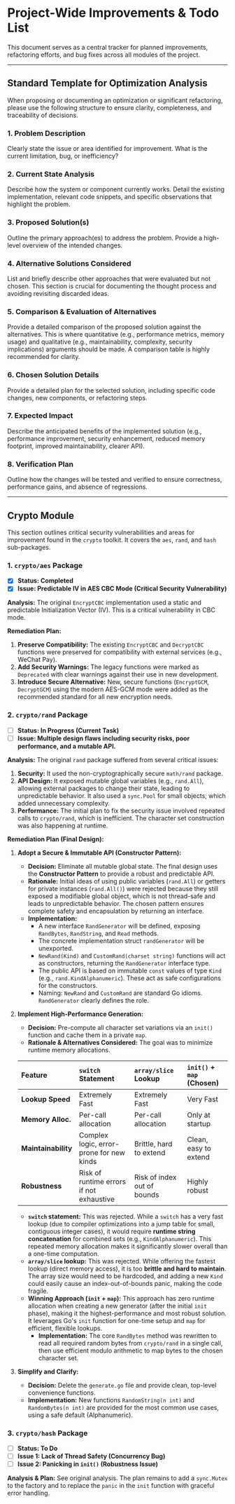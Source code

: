 # Project-Wide Improvements & Todo List

This document serves as a central tracker for planned improvements, refactoring
efforts, and bug fixes across all modules of the project.

---

## Standard Template for Optimization Analysis

When proposing or documenting an optimization or significant refactoring, please
use the following structure to ensure clarity, completeness, and traceability of
decisions.

### 1. Problem Description

Clearly state the issue or area identified for improvement. What is the current
limitation, bug, or inefficiency?

### 2. Current State Analysis

Describe how the system or component currently works. Detail the existing
implementation, relevant code snippets, and specific observations that highlight
the problem.

### 3. Proposed Solution(s)

Outline the primary approach(es) to address the problem. Provide a high-level
overview of the intended changes.

### 4. Alternative Solutions Considered

List and briefly describe other approaches that were evaluated but not chosen.
This section is crucial for documenting the thought process and avoiding
revisiting discarded ideas.

### 5. Comparison & Evaluation of Alternatives

Provide a detailed comparison of the proposed solution against the alternatives.
This is where quantitative (e.g., performance metrics, memory usage) and
qualitative (e.g., maintainability, complexity, security implications) arguments
should be made. A comparison table is highly recommended for clarity.

### 6. Chosen Solution Details

Provide a detailed plan for the selected solution, including specific code
changes, new components, or refactoring steps.

### 7. Expected Impact

Describe the anticipated benefits of the implemented solution (e.g., performance
improvement, security enhancement, reduced memory footprint, improved
maintainability, clearer API).

### 8. Verification Plan

Outline how the changes will be tested and verified to ensure correctness,
performance gains, and absence of regressions.

---

## Crypto Module

This section outlines critical security vulnerabilities and areas for
improvement found in the `crypto` toolkit. It covers the `aes`, `rand`, and
`hash` sub-packages.

### 1. `crypto/aes` Package

- [x] **Status: Completed**
- [x] **Issue: Predictable IV in AES CBC Mode (Critical Security
  Vulnerability)**

**Analysis:**
The original `EncryptCBC` implementation used a static and predictable
Initialization Vector (IV). This is a critical vulnerability in CBC mode.

**Remediation Plan:**

1. **Preserve Compatibility:** The existing `EncryptCBC` and `DecryptCBC`
   functions were preserved for compatibility with external services (e.g., WeChat
   Pay).
2. **Add Security Warnings:** The legacy functions were marked as `Deprecated`
   with clear warnings against their use in new development.
3. **Introduce Secure Alternative:** New, secure functions (`EncryptGCM`,
   `DecryptGCM`) using the modern AES-GCM mode were added as the recommended
   standard for all new encryption needs.

### 2. `crypto/rand` Package

- [ ] **Status: In Progress (Current Task)**
- [ ] **Issue: Multiple design flaws including security risks, poor performance,
  and a mutable API.**

**Analysis:**
The original `rand` package suffered from several critical issues:

1. **Security:** It used the non-cryptographically secure `math/rand` package.
2. **API Design:** It exposed mutable global variables (e.g., `rand.All`),
   allowing external packages to change their state, leading to unpredictable
   behavior. It also used a `sync.Pool` for small objects, which added unnecessary
   complexity.
3. **Performance:** The initial plan to fix the security issue involved
   repeated calls to `crypto/rand`, which is inefficient. The character set
   construction was also happening at runtime.

**Remediation Plan (Final Design):**

1. **Adopt a Secure & Immutable API (Constructor Pattern):**
    * **Decision:** Eliminate all mutable global state. The final design uses
      the **Constructor Pattern** to provide a robust and predictable API.
    * **Rationale:** Initial ideas of using public variables (`rand.All`) or
      getters for private instances (`rand.All()`) were rejected because they still
      exposed a modifiable global object, which is not thread-safe and leads to
      unpredictable behavior. The chosen pattern ensures complete safety and
      encapsulation by returning an interface.
    * **Implementation:**
        * A new interface `RandGenerator` will be defined, exposing
          `RandBytes`, `RandString`, and `Read` methods.
        * The concrete implementation struct `randGenerator` will be
          unexported.
        * `NewRand(Kind)` and `CustomRand(charset string)` functions will act
          as constructors, returning the `RandGenerator` interface type.
        * The public API is based on immutable `const` values of type `Kind`
          (e.g., `rand.KindAlphanumeric`). These act as safe configurations for the
          constructors.
        * Naming: `NewRand` and `CustomRand` are standard Go idioms.
          `RandGenerator` clearly defines the role.

2. **Implement High-Performance Generation:**
    * **Decision:** Pre-compute all character set variations via an `init()`
      function and cache them in a private `map`.
    * **Rationale & Alternatives Considered:** The goal was to minimize
      runtime memory allocations.

   | Feature             | `switch` Statement                       | `array/slice` Lookup        | `init()` + `map` (Chosen) |
   |:--------------------|:-----------------------------------------|:----------------------------|:--------------------------|
   | **Lookup Speed**    | Extremely Fast                           | Extremely Fast              | Very Fast                 |
   | **Memory Alloc.**   | Per-call allocation                      | Per-call allocation         | Only at startup           |
   | **Maintainability** | Complex logic, error-prone for new kinds | Brittle, hard to extend     | Clean, easy to extend     |
   | **Robustness**      | Risk of runtime errors if not exhaustive | Risk of index out of bounds | Highly robust             |


   * **`switch` statement:** This was rejected. While a `switch` has a
     very fast lookup (due to compiler optimizations into a jump table for small,
     contiguous integer cases), it would require **runtime string concatenation** for
     combined sets (e.g., `KindAlphanumeric`). This repeated memory allocation makes
     it significantly slower overall than a one-time computation.
   * **`array/slice` lookup:** This was rejected. While offering the
     fastest lookup (direct memory access), it is too **brittle and hard to
     maintain**. The array size would need to be hardcoded, and adding a new `Kind`
     could easily cause an index-out-of-bounds panic, making the code fragile.
   * **Winning Approach (`init` + `map`):** This approach has zero
     runtime allocation when creating a new generator (after the initial `init`
     phase), making it the highest-performance and most robust solution. It leverages
     Go's `init` function for one-time setup and `map` for efficient, flexible
     lookups.
     * **Implementation:** The core `RandBytes` method was rewritten to read
       all required random bytes from `crypto/rand` in a single call, then use
       efficient modulo arithmetic to map bytes to the chosen character set.

3. **Simplify and Clarify:**
    * **Decision:** Delete the `generate.go` file and provide clean, top-level
      convenience functions.
    * **Implementation:** New functions `RandomString(n int)` and
      `RandomBytes(n int)` are provided for the most common use cases, using a safe
      default (Alphanumeric).

### 3. `crypto/hash` Package

- [ ] **Status: To Do**
- [ ] **Issue 1: Lack of Thread Safety (Concurrency Bug)**
- [ ] **Issue 2: Panicking in `init()` (Robustness Issue)**

**Analysis & Plan:** See original analysis. The plan remains to add a
`sync.Mutex` to the factory and to replace the `panic` in the `init` function
with graceful error handling.

